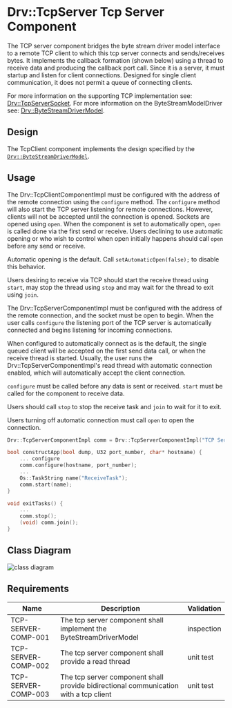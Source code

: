 # Drv::TcpServer Tcp Server Component

The TCP server component bridges the byte stream driver model interface to a remote TCP client to which this tcp server
connects and sends/receives bytes. It implements the callback formation (shown below) using a thread to receive data
and producing the callback port call. Since it is a server, it must startup and listen for client connections. Designed
for single client communication, it does not permit a queue of connecting clients.

For more information on the supporting TCP implementation see: [Drv::TcpServerSocket](../../Ip/docs/sdd.md#drvtcpserversocket-class).
For more information on the ByteStreamModelDriver see: [Drv::ByteStreamDriverModel](../../ByteStreamDriverModel/docs/sdd.md).

## Design

The TcpClient component implements the design specified by the [`Drv::ByteStreamDriverModel`](../../ByteStreamDriverModel/docs/sdd.md).

## Usage

The Drv::TcpClientComponentImpl must be configured with the address of the remote connection using the `configure` method.
The `configure` method will also start the TCP server listening for remote connections. However, clients will not be accepted
until the connection is opened. Sockets are opened using `open`. When the component is set to automatically open,
`open` is called done via the first send or receive. Users declining to use automatic opening or who wish to control when
open initially happens should call `open` before any send or receive.  

Automatic opening is the default.  Call `setAutomaticOpen(false);` to disable this behavior.

Users desiring to receive via TCP should start the receive thread using `start`, may stop the thread using `stop` and may
wait for the thread to exit using `join`.

The Drv::TcpServerComponentImpl must be configured with the address of the remote connection, and the socket must be
open to begin. When the user calls `configure` the listening port of the TCP server is automatically connected and begins
listening for incoming connections.

When configured to automatically connect as is the default, the single queued client will be accepted on the first send
data call, or when the receive thread is started. Usually, the user runs the Drv::TcpServerComponentImpl's read thread
with automatic connection enabled, which will automatically accept the client connection.

`configure` must be called before any data is sent or received. `start` must be called for the component to receive data.


Users should call `stop` to stop the receive task and `join` to wait for it to exit.

Users turning off automatic connection must call `open` to open the connection.

```c++
Drv::TcpServerComponentImpl comm = Drv::TcpServerComponentImpl("TCP Server");

bool constructApp(bool dump, U32 port_number, char* hostname) {
    ... configure 
    comm.configure(hostname, port_number);
    ...
    Os::TaskString name("ReceiveTask");
    comm.start(name);
}

void exitTasks() {
    ...
    comm.stop();
    (void) comm.join();
}
```
## Class Diagram
![class diagram](./img/class_diagram_tcpserver.png)

## Requirements

| Name | Description | Validation |
|---|---|---|
| TCP-SERVER-COMP-001 | The tcp server component shall implement the ByteStreamDriverModel  | inspection |
| TCP-SERVER-COMP-002 | The tcp server component shall provide a read thread | unit test |
| TCP-SERVER-COMP-003 | The tcp server component shall provide bidirectional communication with a tcp client | unit test |
